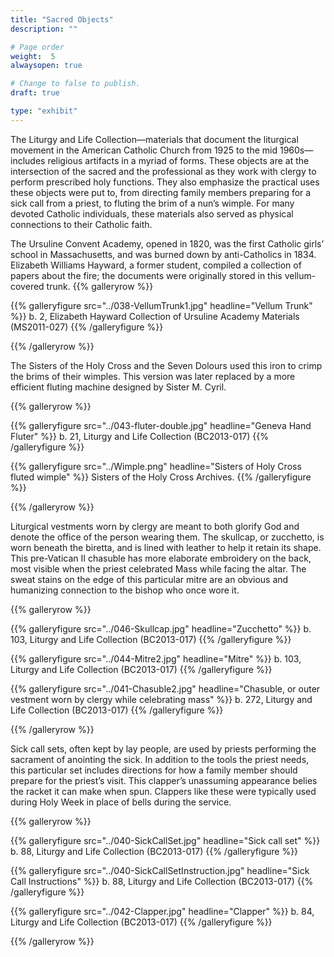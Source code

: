 ```yaml
---
title: "Sacred Objects"
description: ""

# Page order
weight:  5
alwaysopen: true

# Change to false to publish.
draft: true

type: "exhibit"
---
```

The Liturgy and Life Collection—materials that document the liturgical movement in the American Catholic Church from 1925 to the mid 1960s—includes religious artifacts in a myriad of forms. These objects are at the intersection of the sacred and the professional as they work with clergy to perform prescribed holy functions. They also emphasize the practical uses these objects were put to, from directing family members preparing for a sick call from a priest, to fluting the brim of a nun’s wimple. For many devoted Catholic individuals, these materials also served as physical connections to their Catholic faith.

The Ursuline Convent Academy, opened in 1820, was the first Catholic girls’ school in Massachusetts, and was burned down by anti-Catholics in 1834. Elizabeth Williams Hayward, a former student, compiled a collection of papers about the fire; the documents were originally stored in this vellum-covered trunk. 
{{% galleryrow %}}

{{% galleryfigure src="../038-VellumTrunk1.jpg" headline="Vellum Trunk" %}}
b. 2, Elizabeth Hayward Collection of Ursuline Academy Materials (MS2011-027)
{{% /galleryfigure %}}

{{% /galleryrow %}}

The Sisters of the Holy Cross and the Seven Dolours used this iron to crimp the brims of their wimples. This version was later replaced by a more efficient fluting machine designed by Sister M. Cyril. 

{{% galleryrow %}}

{{% galleryfigure src="../043-fluter-double.jpg" headline="Geneva Hand Fluter" %}}
b. 21, Liturgy and Life Collection (BC2013-017)
{{% /galleryfigure %}}

{{% galleryfigure src="../Wimple.png" headline="Sisters of Holy Cross fluted wimple" %}}
Sisters of the Holy Cross Archives.
{{% /galleryfigure %}}

{{% /galleryrow %}}

Liturgical vestments worn by clergy are meant to both glorify God and denote the office of the person wearing them. The skullcap, or zucchetto, is worn beneath the biretta, and is lined with leather to help it retain its shape. This pre-Vatican II chasuble has more elaborate embroidery on the back, most visible when the priest celebrated Mass while facing the altar. The sweat stains on the edge of this particular mitre are an obvious and humanizing connection to the bishop who once wore it. 

{{% galleryrow %}}

{{% galleryfigure src="../046-Skullcap.jpg" headline="Zucchetto" %}}
b. 103, Liturgy and Life Collection (BC2013-017)
{{% /galleryfigure %}}

{{% galleryfigure src="../044-Mitre2.jpg" headline="Mitre" %}}
b. 103, Liturgy and Life Collection (BC2013-017)
{{% /galleryfigure %}}

{{% galleryfigure src="../041-Chasuble2.jpg" headline="Chasuble, or outer vestment worn by clergy while celebrating mass" %}}
b. 272, Liturgy and Life Collection (BC2013-017)
{{% /galleryfigure %}}

{{% /galleryrow %}}

Sick call sets, often kept by lay people, are used by priests performing the sacrament of anointing the sick. In addition to the tools the priest needs, this particular set includes directions for how a family member should prepare for the priest’s visit. This clapper’s unassuming appearance belies the racket it can make when spun. Clappers like these were typically used during Holy Week in place of bells during the service.

{{% galleryrow %}}

{{% galleryfigure src="../040-SickCallSet.jpg" headline="Sick call set" %}}
b. 88, Liturgy and Life Collection (BC2013-017)
{{% /galleryfigure %}}

{{% galleryfigure src="../040-SickCallSetInstruction.jpg" headline="Sick Call Instructions" %}}
b. 88, Liturgy and Life Collection (BC2013-017)
{{% /galleryfigure %}}

{{% galleryfigure src="../042-Clapper.jpg" headline="Clapper" %}}
b. 84, Liturgy and Life Collection (BC2013-017)
{{% /galleryfigure %}}

{{% /galleryrow %}}
